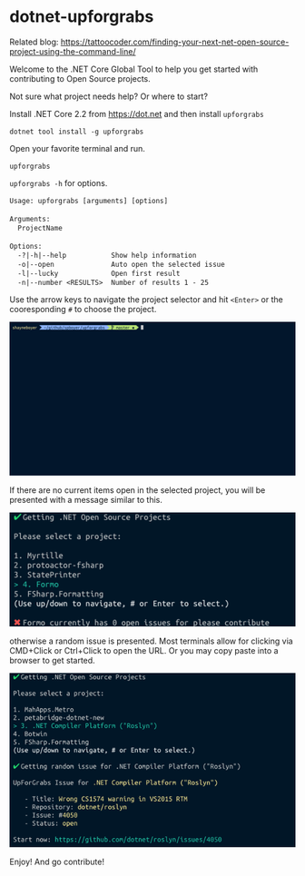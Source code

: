 # dotnet-upforgrabs

Related blog: https://tattoocoder.com/finding-your-next-net-open-source-project-using-the-command-line/

Welcome to the .NET Core Global Tool to help you get started with contributing to Open Source projects.

Not sure what project needs help? Or where to start?

Install .NET Core 2.2 from https://dot.net and then install `upforgrabs`

```console
dotnet tool install -g upforgrabs
```

Open your favorite terminal and run.

```console
upforgrabs
```

`upforgrabs -h` for options.

```console
Usage: upforgrabs [arguments] [options]

Arguments:
  ProjectName

Options:
  -?|-h|--help           Show help information
  -o|--open              Auto open the selected issue
  -l|--lucky             Open first result
  -n|--number <RESULTS>  Number of results 1 - 25

```

Use the arrow keys to navigate the project selector and hit `<Enter>` or the cooresponding `#` to choose the project.

![gif of selecting project](docs/examples.gif)

If there are no current items open in the selected project, you will be presented with a message similar to this.

![no issues found](docs/no-issues.png)

otherwise a random issue is presented. Most terminals allow for clicking via CMD+Click or Ctrl+Click to open the URL. Or you may copy paste into a browser to get started.

![random issue](docs/random-issue.png)

Enjoy! And go contribute!